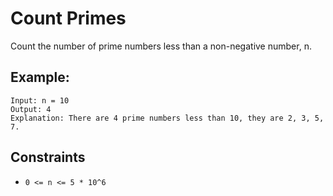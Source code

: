 # Count Primes

Count the number of prime numbers less than a non-negative number, n.

## Example:
```
Input: n = 10
Output: 4
Explanation: There are 4 prime numbers less than 10, they are 2, 3, 5, 7.
```

## Constraints
- `0 <= n <= 5 * 10^6`
